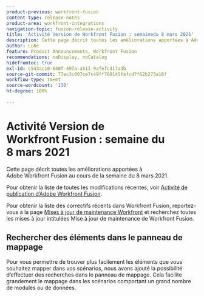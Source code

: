 ```yaml
---
product-previous: workfront-fusion
content-type: release-notes
product-area: workfront-integrations
navigation-topic: fusion-release-activity
title: 'Activité Version de Workfront Fusion : semainedu 8 mars 2021'
description: Cette page décrit toutes les améliorations apportées à Adobe Workfront Fusion au cours de la semaine du 8 mars 2021.
author: Luke
feature: Product Announcements, Workfront Fusion
recommendations: noDisplay, noCatalog
hidefromtoc: true
exl-id: c543ac10-840f-497a-a511-9afefc417a3b
source-git-commit: 77ec3c007ce7c49ff760145fafcd7f62b273a18f
workflow-type: tm+mt
source-wordcount: '130'
ht-degree: 100%

---
```


# Activité Version de Workfront Fusion : semaine du 8 mars 2021

Cette page décrit toutes les améliorations apportées à Adobe Workfront Fusion au cours de la semaine du 8 mars 2021.

Pour obtenir la liste de toutes les modifications récentes, voir [Activité de publication d’Adobe Workfront Fusion](/help/workfront-fusion/fusion-product-releases/fusion-release-activity.md).

Pour obtenir la liste des correctifs récents dans Workfront Fusion, reportez-vous à la page [Mises à jour de maintenance Workfront](https://experienceleague.adobe.com/docs/workfront-known-issues/releases/current-updates.html) et recherchez toutes les mises à jour intitulées Mise à jour de maintenance de Workfront Fusion.

## Rechercher des éléments dans le panneau de mappage

Pour vous permettre de trouver plus facilement les éléments que vous souhaitez mapper dans vos scénarios, nous avons ajouté la possibilité d’effectuer des recherches dans le panneau de mappage. Cela facilite grandement le mappage dans les scénarios comportant un grand nombre de modules ou de données.
